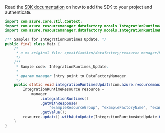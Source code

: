 Read the [SDK documentation](https://github.com/Azure/azure-sdk-for-java/blob/azure-resourcemanager-datafactory_1.0.0-beta.8/sdk/datafactory/azure-resourcemanager-datafactory/README.md) on how to add the SDK to your project and authenticate.

```java
import com.azure.core.util.Context;
import com.azure.resourcemanager.datafactory.models.IntegrationRuntimeAutoUpdate;
import com.azure.resourcemanager.datafactory.models.IntegrationRuntimeResource;

/** Samples for IntegrationRuntimes Update. */
public final class Main {
    /*
     * x-ms-original-file: specification/datafactory/resource-manager/Microsoft.DataFactory/stable/2018-06-01/examples/IntegrationRuntimes_Update.json
     */
    /**
     * Sample code: IntegrationRuntimes_Update.
     *
     * @param manager Entry point to DataFactoryManager.
     */
    public static void integrationRuntimesUpdate(com.azure.resourcemanager.datafactory.DataFactoryManager manager) {
        IntegrationRuntimeResource resource =
            manager
                .integrationRuntimes()
                .getWithResponse(
                    "exampleResourceGroup", "exampleFactoryName", "exampleIntegrationRuntime", null, Context.NONE)
                .getValue();
        resource.update().withAutoUpdate(IntegrationRuntimeAutoUpdate.OFF).withUpdateDelayOffset("\"PT3H\"").apply();
    }
}
```
